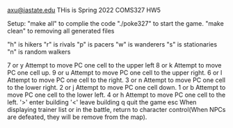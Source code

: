axu@iastate.edu
THis is Spring 2022 COMS327 HW5

Setup:
"make all" to complie the code
"./poke327" to start the game.
"make clean" to removing all generated files

"h" is hikers
"r" is rivals
"p" is pacers
"w" is wanderers
"s" is stationaries
"n" is random walkers

7 or y Attempt to move PC one cell to the upper left
8 or k Attempt to move PC one cell up.
9 or u Attempt to move PC one cell to the upper right.
6 or l Attempt to move PC one cell to the right.
3 or n Attempt to move PC one cell to the lower right.
2 or j Attempt to move PC one cell down.
1 or b Attempt to move PC one cell to the lower left.
4 or h Attempt to move PC one cell to the left.
'>' enter building
'<' leave building
q quit the game
esc When displaying trainer list or in the battle, return to character control(When NPCs are defeated, they will be remove from the map).
